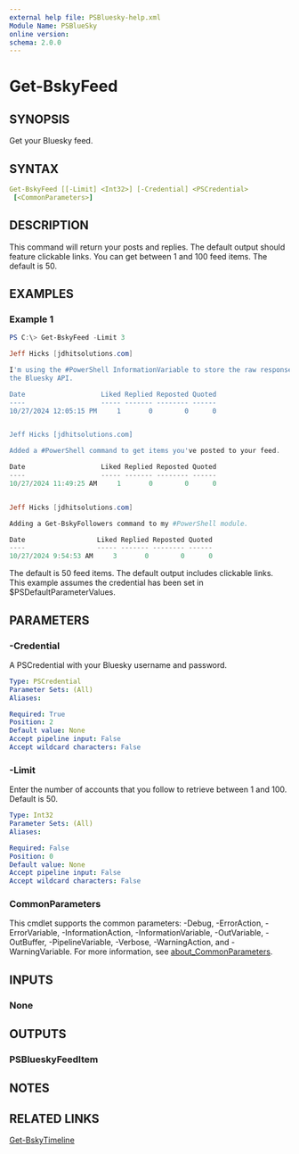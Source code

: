 ```yaml
---
external help file: PSBluesky-help.xml
Module Name: PSBlueSky
online version:
schema: 2.0.0
---
```


# Get-BskyFeed

## SYNOPSIS

Get your Bluesky feed.

## SYNTAX

```yaml
Get-BskyFeed [[-Limit] <Int32>] [-Credential] <PSCredential>
 [<CommonParameters>]
```

## DESCRIPTION

This command will return your posts and replies. The default output should feature clickable links. You can get between 1 and 100 feed items. The default is 50.

## EXAMPLES

### Example 1

```powershell
PS C:\> Get-BskyFeed -Limit 3

Jeff Hicks [jdhitsolutions.com]

I'm using the #PowerShell InformationVariable to store the raw response from
the Bluesky API.

Date                   Liked Replied Reposted Quoted
----                   ----- ------- -------- ------
10/27/2024 12:05:15 PM     1       0        0      0


Jeff Hicks [jdhitsolutions.com]

Added a #PowerShell command to get items you've posted to your feed.

Date                   Liked Replied Reposted Quoted
----                   ----- ------- -------- ------
10/27/2024 11:49:25 AM     1       0        0      0


Jeff Hicks [jdhitsolutions.com]

Adding a Get-BskyFollowers command to my #PowerShell module.

Date                  Liked Replied Reposted Quoted
----                  ----- ------- -------- ------
10/27/2024 9:54:53 AM     3       0        0      0
```

The default is 50 feed items. The default output includes clickable links. This example assumes the credential has been set in $PSDefaultParameterValues.

## PARAMETERS

### -Credential

A PSCredential with your Bluesky username and password.

```yaml
Type: PSCredential
Parameter Sets: (All)
Aliases:

Required: True
Position: 2
Default value: None
Accept pipeline input: False
Accept wildcard characters: False
```

### -Limit

Enter the number of accounts that you follow to retrieve between 1 and 100.
Default is 50.

```yaml
Type: Int32
Parameter Sets: (All)
Aliases:

Required: False
Position: 0
Default value: None
Accept pipeline input: False
Accept wildcard characters: False
```

### CommonParameters

This cmdlet supports the common parameters: -Debug, -ErrorAction, -ErrorVariable, -InformationAction, -InformationVariable, -OutVariable, -OutBuffer, -PipelineVariable, -Verbose, -WarningAction, and -WarningVariable. For more information, see [about_CommonParameters](http://go.microsoft.com/fwlink/?LinkID=113216).

## INPUTS

### None

## OUTPUTS

### PSBlueskyFeedItem

## NOTES

## RELATED LINKS

[Get-BskyTimeline](Get-BskyTimeline.md)


